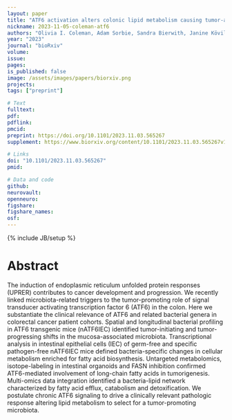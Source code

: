 ```yaml
---
layout: paper
title: "ATF6 activation alters colonic lipid metabolism causing tumor-associated microbial adaptation"
nickname: 2023-11-05-coleman-atf6
authors: "Olivia I. Coleman, Adam Sorbie, Sandra Bierwith, Janine Kövilein, Miriam von Stern, Nikolai Köhler, Jakob Wirbel, Christina Schmidt, Tim Kacprowski, Andreas Dunkel, Josh K. Pauling, Johannes Plagge, Diego Mediel-Cuadra, Sophia Wagner, Tingying Peng, Thomas Metzler, Clemens Schafmayer, Sebastian Hinz, Christian Röder, Christoph Röcken, Bärbel Stecher, Philip Rosenstiel, Katja Steiger, Moritz Jesinghaus, Gerhard Liebisch, Josef Ecker, Georg Zeller, Klaus-Peter Janssen, Dirk Haller"
year: "2023"
journal: "bioRxiv"
volume: 
issue: 
pages: 
is_published: false
image: /assets/images/papers/biorxiv.png
projects:
tags: ["preprint"]

# Text
fulltext:
pdf:
pdflink:
pmcid: 
preprint: https://doi.org/10.1101/2023.11.03.565267 
supplement: https://www.biorxiv.org/content/10.1101/2023.11.03.565267v1.supplementary-material

# Links
doi: "10.1101/2023.11.03.565267"
pmid: 

# Data and code
github:
neurovault:
openneuro:
figshare:
figshare_names:
osf:
---
```

{% include JB/setup %}

# Abstract
The induction of endoplasmic reticulum unfolded protein responses (UPRER) contributes to cancer development and progression. We recently linked microbiota-related triggers to the tumor-promoting role of signal transducer activating transcription factor 6 (ATF6) in the colon. Here we substantiate the clinical relevance of ATF6 and related bacterial genera in colorectal cancer patient cohorts. Spatial and longitudinal bacterial profiling in ATF6 transgenic mice (nATF6IEC) identified tumor-initiating and tumor-progressing shifts in the mucosa-associated microbiota. Transcriptional analysis in intestinal epithelial cells (IEC) of germ-free and specific pathogen-free nATF6IEC mice defined bacteria-specific changes in cellular metabolism enriched for fatty acid biosynthesis. Untargeted metabolomics, isotope-labeling in intestinal organoids and FASN inhibition confirmed ATF6-mediated involvement of long-chain fatty acids in tumorigenesis. Multi-omics data integration identified a bacteria-lipid network characterized by fatty acid efflux, catabolism and detoxification. We postulate chronic ATF6 signaling to drive a clinically relevant pathologic response altering lipid metabolism to select for a tumor-promoting microbiota.
